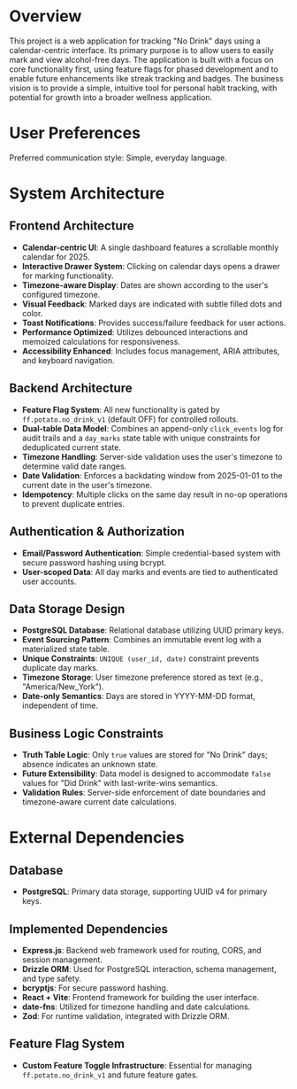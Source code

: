 # Overview

This project is a web application for tracking "No Drink" days using a calendar-centric interface. Its primary purpose is to allow users to easily mark and view alcohol-free days. The application is built with a focus on core functionality first, using feature flags for phased development and to enable future enhancements like streak tracking and badges. The business vision is to provide a simple, intuitive tool for personal habit tracking, with potential for growth into a broader wellness application.

# User Preferences

Preferred communication style: Simple, everyday language.

# System Architecture

## Frontend Architecture
- **Calendar-centric UI**: A single dashboard features a scrollable monthly calendar for 2025.
- **Interactive Drawer System**: Clicking on calendar days opens a drawer for marking functionality.
- **Timezone-aware Display**: Dates are shown according to the user's configured timezone.
- **Visual Feedback**: Marked days are indicated with subtle filled dots and color.
- **Toast Notifications**: Provides success/failure feedback for user actions.
- **Performance Optimized**: Utilizes debounced interactions and memoized calculations for responsiveness.
- **Accessibility Enhanced**: Includes focus management, ARIA attributes, and keyboard navigation.

## Backend Architecture
- **Feature Flag System**: All new functionality is gated by `ff.potato.no_drink_v1` (default OFF) for controlled rollouts.
- **Dual-table Data Model**: Combines an append-only `click_events` log for audit trails and a `day_marks` state table with unique constraints for deduplicated current state.
- **Timezone Handling**: Server-side validation uses the user's timezone to determine valid date ranges.
- **Date Validation**: Enforces a backdating window from 2025-01-01 to the current date in the user's timezone.
- **Idempotency**: Multiple clicks on the same day result in no-op operations to prevent duplicate entries.

## Authentication & Authorization
- **Email/Password Authentication**: Simple credential-based system with secure password hashing using bcrypt.
- **User-scoped Data**: All day marks and events are tied to authenticated user accounts.

## Data Storage Design
- **PostgreSQL Database**: Relational database utilizing UUID primary keys.
- **Event Sourcing Pattern**: Combines an immutable event log with a materialized state table.
- **Unique Constraints**: `UNIQUE (user_id, date)` constraint prevents duplicate day marks.
- **Timezone Storage**: User timezone preference stored as text (e.g., "America/New_York").
- **Date-only Semantics**: Days are stored in YYYY-MM-DD format, independent of time.

## Business Logic Constraints
- **Truth Table Logic**: Only `true` values are stored for "No Drink" days; absence indicates an unknown state.
- **Future Extensibility**: Data model is designed to accommodate `false` values for "Did Drink" with last-write-wins semantics.
- **Validation Rules**: Server-side enforcement of date boundaries and timezone-aware current date calculations.

# External Dependencies

## Database
- **PostgreSQL**: Primary data storage, supporting UUID v4 for primary keys.

## Implemented Dependencies
- **Express.js**: Backend web framework used for routing, CORS, and session management.
- **Drizzle ORM**: Used for PostgreSQL interaction, schema management, and type safety.
- **bcryptjs**: For secure password hashing.
- **React + Vite**: Frontend framework for building the user interface.
- **date-fns**: Utilized for timezone handling and date calculations.
- **Zod**: For runtime validation, integrated with Drizzle ORM.

## Feature Flag System
- **Custom Feature Toggle Infrastructure**: Essential for managing `ff.potato.no_drink_v1` and future feature gates.